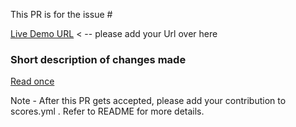 This PR is for the issue #

[Live Demo URL](your_link_goes_here) < -- please add your Url over here

### Short description of changes made

[Read once](https://github.com/fossiiita/opencodecollab#contributing)

Note - After this PR gets accepted, please add your contribution to scores.yml . Refer to README for more details.
